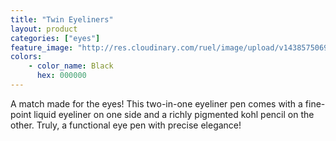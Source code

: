 ```yaml
---
title: "Twin Eyeliners"
layout: product
categories: ["eyes"]
feature_image: "http://res.cloudinary.com/ruel/image/upload/v1438575069/fs/no-image.jpg"
colors:
    - color_name: Black
      hex: 000000
---
```

A match made for the eyes! This two-in-one eyeliner pen comes with a fine-point liquid eyeliner on one side and a richly pigmented kohl pencil on the other. Truly, a functional eye pen with precise elegance!